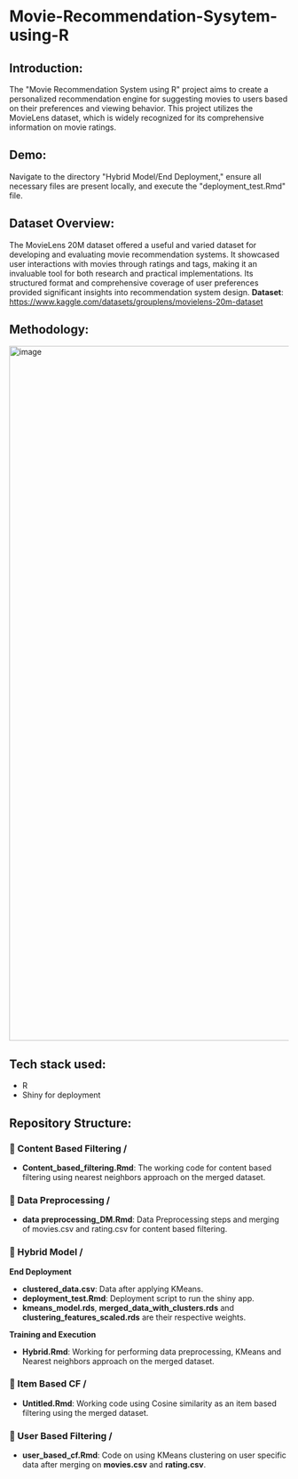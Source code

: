 # Movie-Recommendation-Sysytem-using-R

## Introduction:
The "Movie Recommendation System using R" project aims to create a personalized recommendation engine for suggesting movies to users based on their preferences and viewing behavior. This project utilizes the MovieLens dataset, which is widely recognized for its comprehensive information on movie ratings.

## Demo:
Navigate to the directory "Hybrid Model/End Deployment," ensure all necessary files are present locally, and execute the "deployment_test.Rmd" file.

## Dataset Overview:
The MovieLens 20M dataset offered a useful and varied dataset for developing and evaluating movie recommendation systems. It showcased user interactions with movies through ratings and tags, making it an invaluable tool for both research and practical implementations. Its structured format and comprehensive coverage of user preferences provided significant insights into recommendation system design.
**Dataset**: https://www.kaggle.com/datasets/grouplens/movielens-20m-dataset

## Methodology:
<img width="1250" alt="image" src="https://github.com/user-attachments/assets/8c0585af-37a1-4fbc-a46f-a6af9052081e">

## Tech stack used:
- R
- Shiny for deployment

## Repository Structure:
### 📁 Content Based Filtering / 
- **Content_based_filtering.Rmd**: The working code for content based filtering using nearest neighbors approach on the merged dataset.

### 📁 Data Preprocessing / 
- **data preprocessing_DM.Rmd**: Data Preprocessing steps and merging of movies.csv and rating.csv for content based filtering.

### 📁 Hybrid Model / 
**End Deployment**
- **clustered_data.csv**: Data after applying KMeans.
- **deployment_test.Rmd**: Deployment script to run the shiny app.
- **kmeans_model.rds**, **merged_data_with_clusters.rds** and **clustering_features_scaled.rds** are their respective weights.

**Training and Execution**
- **Hybrid.Rmd**: Working for performing data preprocessing, KMeans and Nearest neighbors approach on the merged dataset.


### 📁 Item Based CF /
- **Untitled.Rmd**: Working code using Cosine similarity as an item based filtering using the merged dataset.

### 📁 User Based Filtering /
- **user_based_cf.Rmd**: Code on using KMeans clustering on user specific data after merging on **movies.csv** and **rating.csv**.
